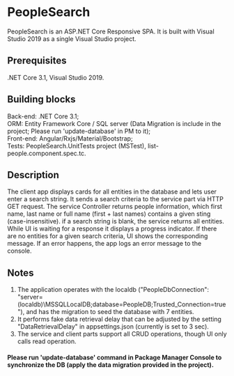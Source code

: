 # PeopleSearch
PeopleSearch is an ASP.NET Core Responsive SPA.
It is built with Visual Studio 2019 as a single Visual Studio project.

## Prerequisites
.NET Core 3.1, Visual Studio 2019.

## Building blocks
Back-end: .NET Core 3.1;\
ORM: Entity Framework Core / SQL server (Data Migration is include in the project; Please run 'update-database' in PM to it);\
Front-end: Angular/Rxjs/Material/Bootstrap;\
Tests: PeopleSearch.UnitTests project (MSTest), list-people.component.spec.tc.

## Description
The client app displays cards for all entities in the database and lets user enter a search string.
It sends a search criteria to the service part via HTTP GET request. 
The service Controller returns people information, which first name, last name or full name (first + last names) contains a given sting (case-insensitive).
if a search string is blank, the service returns all entities.
While UI is waiting for a response it displays a progress indicator.
If there are no entities for a given search criteria, UI shows the corresponding message.
If an error happens, the app logs an error message to the console.

## Notes
1. The application operates with the localdb 
("PeopleDbConnection": "server=(localdb)\\MSSQLLocalDB;database=PeopleDB;Trusted_Connection=true"), 
and has the migration to seed the database with 7 entities.
2. It performs fake data retrieval delay that can be adjusted by the setting "DataRetrievalDelay" in appsettings.json (currently is set to 3 sec). 
3. The service and client parts support all CRUD operations, though UI only calls read operation.

#### Please run 'update-database' command in Package Manager Console to synchronize the DB (apply the data migration provided in the project).








